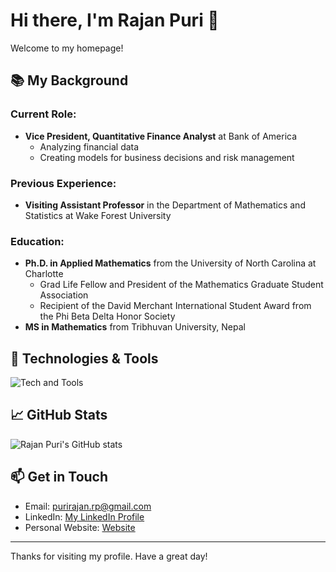# Hi there, I'm Rajan Puri 👋

Welcome to my homepage! 
<!--
## 🚀 About Me

- 🔭 I’m currently working on developing financial models and risk management strategies at Bank of America.
- 🌱 I’m currently learning advanced techniques in quantitative finance and data analysis.
- 👯 I’m looking to collaborate on projects related to financial modeling, quantitative analysis, and risk management.
- 🤔 I’m looking for help with optimizing financial models and exploring new quantitative finance methodologies.

- 💬 Ask me about quantitative finance, applied mathematics, and data analysis.
- 📫 How to reach me: [purirajan.rp@gmail.com](mailto:purirajan.rp@gmail.com)
- ⚡ Fun fact: I have a strong affinity for the mountains and enjoy spending time outdoors in nature.
-->
## 📚 My Background

### Current Role:
- **Vice President, Quantitative Finance Analyst** at Bank of America
  - Analyzing financial data
  - Creating models for business decisions and risk management

### Previous Experience:
- **Visiting Assistant Professor** in the Department of Mathematics and Statistics at Wake Forest University

### Education:
- **Ph.D. in Applied Mathematics** from the University of North Carolina at Charlotte
  - Grad Life Fellow and President of the Mathematics Graduate Student Association
  - Recipient of the David Merchant International Student Award from the Phi Beta Delta Honor Society
- **MS in Mathematics** from Tribhuvan University, Nepal

## 🔧 Technologies & Tools

![Tech and Tools](https://skillicons.dev/icons?i=python,java,cpp,matlab,git,github,vscode,linux)

<!--## 📝 My Projects

### Project 1: Financial Risk Management Model
- **Description:** Developed a comprehensive model to assess and manage financial risks.
- **Technologies:** Python, MATLAB
- **Repo:** [Link to Repo](https://github.com/purirajan/financial-risk-management)

### Project 2: Quantitative Analysis Toolkit
- **Description:** A toolkit for performing advanced quantitative analysis and financial forecasting.
- **Technologies:** Python, R
- **Repo:** [Link to Repo](https://github.com/purirajan/quantitative-analysis-toolkit)
-->
## 📈 GitHub Stats

![Rajan Puri's GitHub stats](https://github-readme-stats.vercel.app/api?username=purirajan&show_icons=true&theme=radical)

## 📫 Get in Touch

- Email: [purirajan.rp@gmail.com](mailto:purirajan.rp@gmail.com)
- LinkedIn: [  My LinkedIn Profile](https://www.linkedin.com/in/razanpuri/)
- Personal Website: [ Website](https://sites.google.com/view/rajanpuri//)

---

Thanks for visiting my profile. Have a great day!

